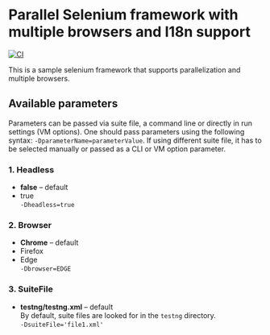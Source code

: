 # Parallel Selenium framework with multiple browsers and I18n support

[![CI](https://github.com/hetacz/HowToSelenium/actions/workflows/gradle.yml/badge.svg)](https://github.com/hetacz/HowToSelenium/actions/workflows/gradle.yml)

This is a sample selenium framework that supports parallelization and multiple browsers.

## Available parameters

Parameters can be passed via suite file, a command line or directly in run settings (VM options).
One should pass parameters using the following syntax: `-DparameterName=parameterValue`.
If using different suite file, it has to be selected manually or passed as a CLI or VM option parameter.

### 1. Headless

- **false** – default
- true\
  `-Dheadless=true`

### 2. Browser

- **Chrome** – default
- Firefox
- Edge\
  `-Dbrowser=EDGE`

### 3. SuiteFile

- **testng/testng.xml** – default\
  By default, suite files are looked for in the `testng` directory.\
  `-DsuiteFile='file1.xml'`
